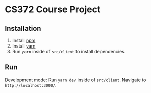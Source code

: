 # CS372 Course Project

## Installation
1. Install [npm](https://www.npmjs.com/get-npm)
2. Install [yarn](https://classic.yarnpkg.com/en/docs/install/#windows-stable) 
3. Run `yarn` inside of `src/client` to install dependencies.


## Run
Development mode: Run `yarn dev` inside of `src/client`.  Navigate to `http://localhost:3000/`.